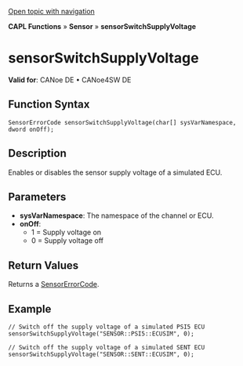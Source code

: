 [Open topic with navigation](../../../../../CANoeDEFamily.htm#Topics/CAPLFunctions/Sensor/Functions/CAPLfunctionSensorSwitchSupplyVoltage.md)

**CAPL Functions** » **Sensor** » **sensorSwitchSupplyVoltage**

# sensorSwitchSupplyVoltage

**Valid for**: CANoe DE • CANoe4SW DE

## Function Syntax

```plaintext
SensorErrorCode sensorSwitchSupplyVoltage(char[] sysVarNamespace, dword onOff);
```

## Description

Enables or disables the sensor supply voltage of a simulated ECU.

## Parameters

- **sysVarNamespace**: The namespace of the channel or ECU.
- **onOff**:
  - 1 = Supply voltage on
  - 0 = Supply voltage off

## Return Values

Returns a [SensorErrorCode](../CAPLfunctionsSensorEnumeration.md).

## Example

```plaintext
// Switch off the supply voltage of a simulated PSI5 ECU
sensorSwitchSupplyVoltage("SENSOR::PSI5::ECUSIM", 0);

// Switch off the supply voltage of a simulated SENT ECU
sensorSwitchSupplyVoltage("SENSOR::SENT::ECUSIM", 0);
```
